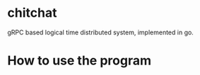 # chitchat

gRPC based logical time distributed system, implemented in go.

# How to use the program

